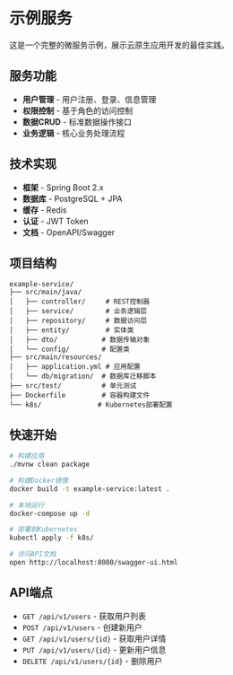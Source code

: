 # 示例服务

这是一个完整的微服务示例，展示云原生应用开发的最佳实践。

## 服务功能

- **用户管理** - 用户注册、登录、信息管理
- **权限控制** - 基于角色的访问控制
- **数据CRUD** - 标准数据操作接口
- **业务逻辑** - 核心业务处理流程

## 技术实现

- **框架** - Spring Boot 2.x
- **数据库** - PostgreSQL + JPA
- **缓存** - Redis
- **认证** - JWT Token
- **文档** - OpenAPI/Swagger

## 项目结构

```
example-service/
├── src/main/java/
│   ├── controller/     # REST控制器
│   ├── service/        # 业务逻辑层
│   ├── repository/     # 数据访问层
│   ├── entity/         # 实体类
│   ├── dto/           # 数据传输对象
│   └── config/        # 配置类
├── src/main/resources/
│   ├── application.yml # 应用配置
│   └── db/migration/  # 数据库迁移脚本
├── src/test/          # 单元测试
├── Dockerfile         # 容器构建文件
└── k8s/              # Kubernetes部署配置
```

## 快速开始

```bash
# 构建应用
./mvnw clean package

# 构建Docker镜像
docker build -t example-service:latest .

# 本地运行
docker-compose up -d

# 部署到Kubernetes
kubectl apply -f k8s/

# 访问API文档
open http://localhost:8080/swagger-ui.html
```

## API端点

- `GET /api/v1/users` - 获取用户列表
- `POST /api/v1/users` - 创建新用户
- `GET /api/v1/users/{id}` - 获取用户详情
- `PUT /api/v1/users/{id}` - 更新用户信息
- `DELETE /api/v1/users/{id}` - 删除用户
